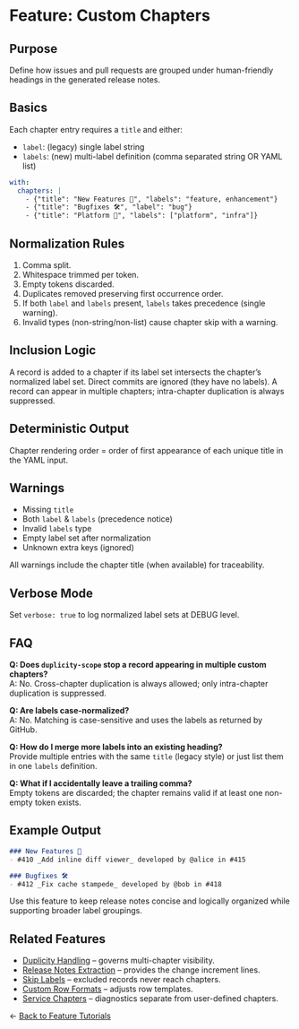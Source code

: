 # Feature: Custom Chapters

## Purpose
Define how issues and pull requests are grouped under human-friendly headings in the generated release notes.

## Basics
Each chapter entry requires a `title` and either:
- `label`: (legacy) single label string
- `labels`: (new) multi-label definition (comma separated string OR YAML list)

```yaml
with:
  chapters: |
    - {"title": "New Features 🎉", "labels": "feature, enhancement"}    # multi-label form (comma separated)
    - {"title": "Bugfixes 🛠️", "label": "bug"}                          # legacy single-label form
    - {"title": "Platform 🧱", "labels": ["platform", "infra"]}         # multi-label form (YAML list)
```

## Normalization Rules
1. Comma split.
2. Whitespace trimmed per token.
3. Empty tokens discarded.
4. Duplicates removed preserving first occurrence order.
5. If both `label` and `labels` present, `labels` takes precedence (single warning).
6. Invalid types (non-string/non-list) cause chapter skip with a warning.

## Inclusion Logic
A record is added to a chapter if its label set intersects the chapter’s normalized label set. Direct commits are ignored (they have no labels). A record can appear in multiple chapters; intra-chapter duplication is always suppressed.

## Deterministic Output
Chapter rendering order = order of first appearance of each unique title in the YAML input.

## Warnings
- Missing `title`
- Both `label` & `labels` (precedence notice)
- Invalid `labels` type
- Empty label set after normalization
- Unknown extra keys (ignored)

All warnings include the chapter title (when available) for traceability.

## Verbose Mode
Set `verbose: true` to log normalized label sets at DEBUG level.

## FAQ
**Q: Does `duplicity-scope` stop a record appearing in multiple custom chapters?**  
A: No. Cross-chapter duplication is always allowed; only intra-chapter duplication is suppressed.

**Q: Are labels case-normalized?**  
A: No. Matching is case-sensitive and uses the labels as returned by GitHub.

**Q: How do I merge more labels into an existing heading?**  
Provide multiple entries with the same `title` (legacy style) or just list them in one `labels` definition.

**Q: What if I accidentally leave a trailing comma?**  
Empty tokens are discarded; the chapter remains valid if at least one non-empty token exists.

## Example Output
```markdown
### New Features 🎉
- #410 _Add inline diff viewer_ developed by @alice in #415

### Bugfixes 🛠
- #412 _Fix cache stampede_ developed by @bob in #418
```

Use this feature to keep release notes concise and logically organized while supporting broader label groupings.

## Related Features
- [Duplicity Handling](./duplicity_handling.md) – governs multi-chapter visibility.
- [Release Notes Extraction](./release_notes_extraction.md) – provides the change increment lines.
- [Skip Labels](./skip_labels.md) – excluded records never reach chapters.
- [Custom Row Formats](./custom_row_formats.md) – adjusts row templates.
- [Service Chapters](./service_chapters.md) – diagnostics separate from user-defined chapters.

← [Back to Feature Tutorials](../../README.md#feature-tutorials)
